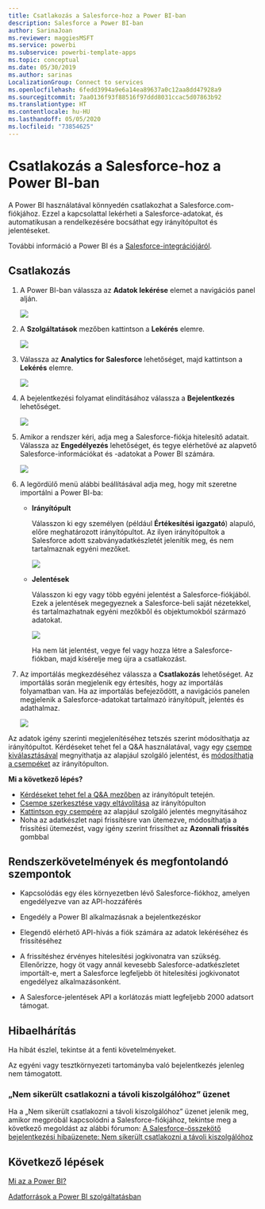 ```yaml
---
title: Csatlakozás a Salesforce-hoz a Power BI-ban
description: Salesforce a Power BI-ban
author: SarinaJoan
ms.reviewer: maggiesMSFT
ms.service: powerbi
ms.subservice: powerbi-template-apps
ms.topic: conceptual
ms.date: 05/30/2019
ms.author: sarinas
LocalizationGroup: Connect to services
ms.openlocfilehash: 6fedd3994a9e6a14ea89637a0c12aa8dd47928a9
ms.sourcegitcommit: 7aa0136f93f88516f97ddd8031ccac5d07863b92
ms.translationtype: HT
ms.contentlocale: hu-HU
ms.lasthandoff: 05/05/2020
ms.locfileid: "73854625"
---
```

# <a name="connect-to-salesforce-with-power-bi"></a>Csatlakozás a Salesforce-hoz a Power BI-ban
A Power BI használatával könnyedén csatlakozhat a Salesforce.com-fiókjához. Ezzel a kapcsolattal lekérheti a Salesforce-adatokat, és automatikusan a rendelkezésére bocsáthat egy irányítópultot és jelentéseket.

További információ a Power BI és a [Salesforce-integrációjáról](https://powerbi.microsoft.com/integrations/salesforce).

## <a name="how-to-connect"></a>Csatlakozás
1. A Power BI-ban válassza az **Adatok lekérése** elemet a navigációs panel alján.
   
   ![](media/service-connect-to-salesforce/pbi_getdata.png) 
2. A **Szolgáltatások** mezőben kattintson a **Lekérés** elemre.
   
   ![](media/service-connect-to-salesforce/pbi_getservices.png) 
3. Válassza az **Analytics for Salesforce** lehetőséget, majd kattintson a **Lekérés** elemre.  
   
   ![](media/service-connect-to-salesforce/salesforce.png)
4. A bejelentkezési folyamat elindításához válassza a **Bejelentkezés** lehetőséget.
   
    ![](media/service-connect-to-salesforce/dialog.png)
5. Amikor a rendszer kéri, adja meg a Salesforce-fiókja hitelesítő adatait. Válassza az **Engedélyezés** lehetőséget, és tegye elérhetővé az alapvető Salesforce-információkat és -adatokat a Power BI számára.
   
   ![](media/service-connect-to-salesforce/sf_authorize.png)
6. A legördülő menü alábbi beállításával adja meg, hogy mit szeretne importálni a Power BI-ba:
   
   * **Irányítópult**
     
     Válasszon ki egy személyen (például **Értékesítési igazgató**) alapuló, előre meghatározott irányítópultot. Az ilyen irányítópultok a Salesforce adott szabványadatkészletét jelenítik meg, és nem tartalmaznak egyéni mezőket.
     
     ![](media/service-connect-to-salesforce/pbi_salesforcechooserole.png)
   * **Jelentések**
     
     Válasszon ki egy vagy több egyéni jelentést a Salesforce-fiókjából. Ezek a jelentések megegyeznek a Salesforce-beli saját nézetekkel, és tartalmazhatnak egyéni mezőkből és objektumokból származó adatokat.
     
     ![](media/service-connect-to-salesforce/pbi_salesforcereports.png)
     
     Ha nem lát jelentést, vegye fel vagy hozza létre a Salesforce-fiókban, majd kísérelje meg újra a csatlakozást.

7. Az importálás megkezdéséhez válassza a **Csatlakozás** lehetőséget. Az importálás során megjelenik egy értesítés, hogy az importálás folyamatban van. Ha az importálás befejeződött, a navigációs panelen megjelenik a Salesforce-adatokat tartalmazó irányítópult, jelentés és adathalmaz.
   
   ![](media/service-connect-to-salesforce/pbi_getdatasalesforcedash.png)

Az adatok igény szerinti megjelenítéséhez tetszés szerint módosíthatja az irányítópultot. Kérdéseket tehet fel a Q&A használatával, vagy egy [csempe kiválasztásával](consumer/end-user-tiles.md) megnyithatja az alapjául szolgáló jelentést, és [módosíthatja a csempéket](service-dashboard-edit-tile.md) az irányítópulton.

**Mi a következő lépés?**

* [Kérdéseket tehet fel a Q&A mezőben](consumer/end-user-q-and-a.md) az irányítópult tetején.
* [Csempe szerkesztése vagy eltávolítása](service-dashboard-edit-tile.md) az irányítópulton
* [Kattintson egy csempére](service-dashboard-tiles.md) az alapjául szolgáló jelentés megnyitásához
* Noha az adatkészlet napi frissítésre van ütemezve, módosíthatja a frissítési ütemezést, vagy igény szerint frissíthet az **Azonnali frissítés** gombbal

## <a name="system-requirements-and-considerations"></a>Rendszerkövetelmények és megfontolandó szempontok

- Kapcsolódás egy éles környezetben lévő Salesforce-fiókhoz, amelyen engedélyezve van az API-hozzáférés

- Engedély a Power BI alkalmazásnak a bejelentkezéskor

- Elegendő elérhető API-hívás a fiók számára az adatok lekéréséhez és frissítéséhez

- A frissítéshez érvényes hitelesítési jogkivonatra van szükség. Ellenőrizze, hogy öt vagy annál kevesebb Salesforce-adatkészletet importált-e, mert a Salesforce legfeljebb öt hitelesítési jogkivonatot engedélyez alkalmazásonként.

- A Salesforce-jelentések API a korlátozás miatt legfeljebb 2000 adatsort támogat.


## <a name="troubleshooting"></a>Hibaelhárítás

Ha hibát észlel, tekintse át a fenti követelményeket. 

Az egyéni vagy tesztkörnyezeti tartományba való bejelentkezés jelenleg nem támogatott.

### <a name="unable-to-connect-to-the-remote-server-message"></a>„Nem sikerült csatlakozni a távoli kiszolgálóhoz” üzenet

Ha a „Nem sikerült csatlakozni a távoli kiszolgálóhoz” üzenet jelenik meg, amikor megpróbál kapcsolódni a Salesforce-fiókjához, tekintse meg a következő megoldást az alábbi fórumon: [A Salesforce-összekötő bejelentkezési hibaüzenete: Nem sikerült csatlakozni a távoli kiszolgálóhoz](https://www.outsystems.com/forums/Forum_TopicView.aspx?TopicId=17674&TopicName=log-in-error-message-unable-to-connect-to-the-remote-server&)


## <a name="next-steps"></a>Következő lépések
[Mi az a Power BI?](fundamentals/power-bi-overview.md)

[Adatforrások a Power BI szolgáltatásban](service-get-data.md)

